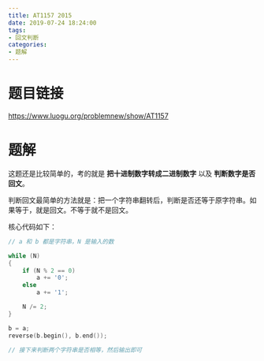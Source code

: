 ```yaml
---
title: AT1157 2015
date: 2019-07-24 18:24:00
tags:
- 回文判断
categories:
- 题解
---
```


# 题目链接

https://www.luogu.org/problemnew/show/AT1157

<!-- More -->

# 题解

这题还是比较简单的，考的就是 **把十进制数字转成二进制数字** 以及 **判断数字是否回文**。

判断回文最简单的方法就是：把一个字符串翻转后，判断是否还等于原字符串。如果等于，就是回文。不等于就不是回文。

核心代码如下：

```cpp
// a 和 b 都是字符串，N 是输入的数

while (N)
{
    if (N % 2 == 0)
        a += '0';
    else
        a += '1';

    N /= 2;
}

b = a;
reverse(b.begin(), b.end());

// 接下来判断两个字符串是否相等，然后输出即可
```